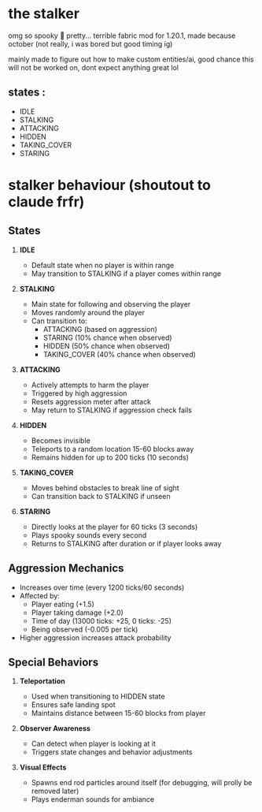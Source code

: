# the stalker
omg so spooky 🤯
pretty... terrible fabric mod for 1.20.1,
made because october (not really, i was bored but good timing ig)

mainly made to figure out how to make custom entities/ai, good chance this will not be worked on,
dont expect anything great lol

## states :
- IDLE
- STALKING
- ATTACKING
- HIDDEN
- TAKING_COVER
- STARING

# stalker behaviour (shoutout to claude frfr)

## States
1. **IDLE**
    - Default state when no player is within range
    - May transition to STALKING if a player comes within range

2. **STALKING**
    - Main state for following and observing the player
    - Moves randomly around the player
    - Can transition to:
        - ATTACKING (based on aggression)
        - STARING (10% chance when observed)
        - HIDDEN (50% chance when observed)
        - TAKING_COVER (40% chance when observed)

3. **ATTACKING**
    - Actively attempts to harm the player
    - Triggered by high aggression
    - Resets aggression meter after attack
    - May return to STALKING if aggression check fails

4. **HIDDEN**
    - Becomes invisible
    - Teleports to a random location 15-60 blocks away
    - Remains hidden for up to 200 ticks (10 seconds)

5. **TAKING_COVER**
    - Moves behind obstacles to break line of sight
    - Can transition back to STALKING if unseen

6. **STARING**
    - Directly looks at the player for 60 ticks (3 seconds)
    - Plays spooky sounds every second
    - Returns to STALKING after duration or if player looks away

## Aggression Mechanics
- Increases over time (every 1200 ticks/60 seconds)
- Affected by:
    - Player eating (+1.5)
    - Player taking damage (+2.0)
    - Time of day (13000 ticks: +25, 0 ticks: -25)
    - Being observed (-0.005 per tick)
- Higher aggression increases attack probability

## Special Behaviors
1. **Teleportation**
    - Used when transitioning to HIDDEN state
    - Ensures safe landing spot
    - Maintains distance between 15-60 blocks from player

2. **Observer Awareness**
    - Can detect when player is looking at it
    - Triggers state changes and behavior adjustments

3. **Visual Effects**
    - Spawns end rod particles around itself (for debugging, will prolly be removed later)
    - Plays enderman sounds for ambiance
